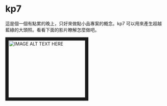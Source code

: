 kp7
===

這是個一個有點累的晚上，只好來做點小品專案的概念。kp7 可以用來產生超越藍綠的大頭照。看看下面的影片瞭解怎麼做吧。

 <a href="http://www.youtube.com/watch?feature=player_embedded&v=oAT_uxbpIt0
" target="_blank"><img src="http://img.youtube.com/vi/oAT_uxbpIt0/0.jpg" 
alt="IMAGE ALT TEXT HERE" width="240" height="180" border="10" /></a>
